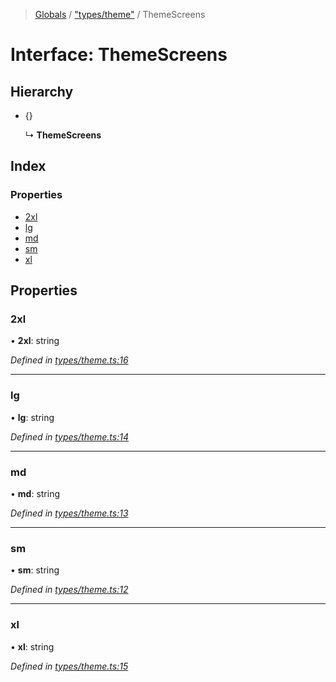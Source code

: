 > [Globals](../README.md) / ["types/theme"](../modules/_types_theme_.md) / ThemeScreens

# Interface: ThemeScreens

## Hierarchy

* {}

  ↳ **ThemeScreens**

## Index

### Properties

* [2xl](_types_theme_.themescreens.md#2xl)
* [lg](_types_theme_.themescreens.md#lg)
* [md](_types_theme_.themescreens.md#md)
* [sm](_types_theme_.themescreens.md#sm)
* [xl](_types_theme_.themescreens.md#xl)

## Properties

### 2xl

•  **2xl**: string

*Defined in [types/theme.ts:16](https://github.com/kenoxa/beamwind/blob/main/packages/beamwind/src/types/theme.ts#L16)*

___

### lg

•  **lg**: string

*Defined in [types/theme.ts:14](https://github.com/kenoxa/beamwind/blob/main/packages/beamwind/src/types/theme.ts#L14)*

___

### md

•  **md**: string

*Defined in [types/theme.ts:13](https://github.com/kenoxa/beamwind/blob/main/packages/beamwind/src/types/theme.ts#L13)*

___

### sm

•  **sm**: string

*Defined in [types/theme.ts:12](https://github.com/kenoxa/beamwind/blob/main/packages/beamwind/src/types/theme.ts#L12)*

___

### xl

•  **xl**: string

*Defined in [types/theme.ts:15](https://github.com/kenoxa/beamwind/blob/main/packages/beamwind/src/types/theme.ts#L15)*
